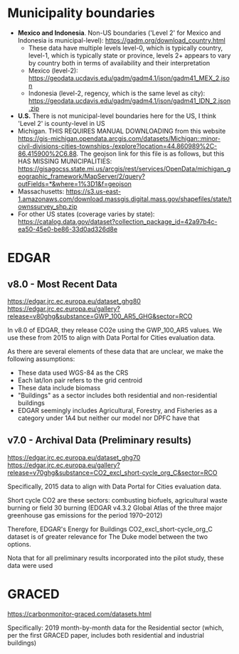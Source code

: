 
# Municipality boundaries
- **Mexico and Indonesia**. Non-US boundaries ('Level 2' for Mexico and Indonesia is municipal-level): https://gadm.org/download_country.html
    - These data have multiple levels level-0, which is typically country, level-1, which is typically state or province, levels 2+ appears to vary by country both in terms of availability and their interpretation
    - Mexico (level-2): https://geodata.ucdavis.edu/gadm/gadm4.1/json/gadm41_MEX_2.json
    - Indonesia (level-2, regency, which is the same level as city): https://geodata.ucdavis.edu/gadm/gadm4.1/json/gadm41_IDN_2.json.zip
- **U.S.** There is not municipal-level boundaries here for the US, I think 'Level 2' is county-level in US
- Michigan. THIS REQUIRES MANUAL DOWNLOADING from this website https://gis-michigan.opendata.arcgis.com/datasets/Michigan::minor-civil-divisions-cities-townships-/explore?location=44.860989%2C-86.415900%2C6.88. The geojson link for this file is as follows, but this HAS MISSING MUNICIPALITIES: https://gisagocss.state.mi.us/arcgis/rest/services/OpenData/michigan_geographic_framework/MapServer/2/query?outFields=*&where=1%3D1&f=geojson
- Massachusetts: https://s3.us-east-1.amazonaws.com/download.massgis.digital.mass.gov/shapefiles/state/townssurvey_shp.zip
- For other US states (coverage varies by state): https://catalog.data.gov/dataset?collection_package_id=42a97b4c-ea50-45e0-be86-33d0ad326d8e

# EDGAR
## v8.0 - Most Recent Data
https://edgar.jrc.ec.europa.eu/dataset_ghg80
https://edgar.jrc.ec.europa.eu/gallery?release=v80ghg&substance=GWP_100_AR5_GHG&sector=RCO

In v8.0 of EDGAR, they release CO2e using the GWP_100_AR5 values. We use these from 2015 to align with Data Portal for Cities evaluation data. 

As there are several elements of these data that are unclear, we make the following assumptions: 
- These data used WGS-84 as the CRS
- Each lat/lon pair refers to the grid centroid
- These data include biomass
- "Buildings" as a sector includes both residential and non-residential buildings
- EDGAR seemingly includes Agricultural, Forestry, and Fisheries as a category under 1A4 but neither our model nor DPFC have that

## v7.0 - Archival Data (Preliminary results)
https://edgar.jrc.ec.europa.eu/dataset_ghg70
https://edgar.jrc.ec.europa.eu/gallery?release=v70ghg&substance=CO2_excl_short-cycle_org_C&sector=RCO

Specifically, 2015 data to align with Data Portal for Cities evaluation data.

Short cycle CO2 are these sectors: combusting biofuels, agricultural waste burning or field 30 burning (EDGAR v4.3.2 Global Atlas of the three major greenhouse gas emissions for the period 1970–2012)

Therefore, EDGAR's Energy for Buildings CO2_excl_short-cycle_org_C dataset is of greater relevance for The Duke model between the two options.

Nota that for all preliminary results incorporated into the pilot study, these data were used

# GRACED
https://carbonmonitor-graced.com/datasets.html

Specifically: 2019 month-by-month data for the Residential sector (which, per the first GRACED paper, includes both residential and industrial buildings)